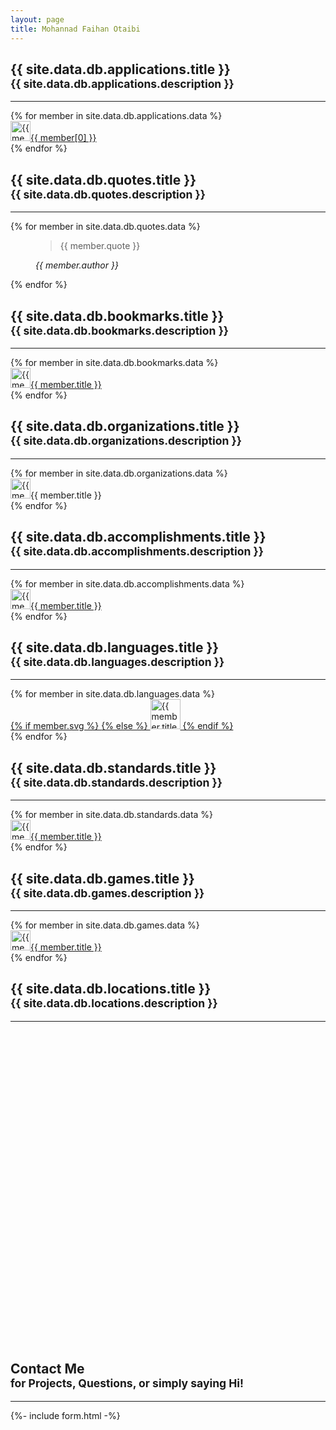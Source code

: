 ```yaml
---
layout: page
title: Mohannad Faihan Otaibi
---
```


<!-- Applications -->
<section markdown="1" class="my-5 px-3 py-5">
<div class="container">
<h2>{{ site.data.db.applications.title }} <br /> <small class="text-muted">{{ site.data.db.applications.description }}</small></h2>
<hr class="my-4" />
<div class="row g-3">
    {% for member in site.data.db.applications.data %}
    <div class="col-12 col-md-3 mini-link">
        <a rel="nofollow" target="_blank" href="{{ member[1].url }}">
            <img height="32" alt="{{ member[0] }}" src="{{site.favicon_grabber}}{{ member[1].url }}" class="" /><span class="col-10">{{ member[0] }}</span>
        </a>
    </div>
    {% endfor %}
</div>
</div>
</section>

<!-- Quotes -->
<section markdown="1" class="my-5 px-3 py-5">
<div class="container">
<h2>{{ site.data.db.quotes.title }} <br /> <small class="text-muted">{{ site.data.db.quotes.description }}</small></h2>
<hr class="my-4" />
{% for member in site.data.db.quotes.data %}

<figure class="mb-4">
  <blockquote class="blockquote ps-3">
    <p>{{ member.quote }}</p>
  </blockquote>
  <figcaption class="blockquote-footer">
    <cite title="Source Title">{{ member.author }}</cite>
  </figcaption>
</figure>

{% endfor %}
</div>
</section>

<!-- Bookmarks -->
<section markdown="1" class="my-5 px-3 py-5">
<div class="container">
<h2>{{ site.data.db.bookmarks.title }} <br /> <small class="text-muted">{{ site.data.db.bookmarks.description }}</small></h2>
<hr class="my-4" />
<div class="row g-3">
    {% for member in site.data.db.bookmarks.data %}
    <div class="col-12 col-md-4 mini-link">
        <a rel="nofollow" target="_blank" href="{{ member.url }}">
            <img height="32" alt="{{ member.title }}" src="{{site.favicon_grabber}}{{ member.url }}" class="" /><span class="col-10">{{ member.title }}</span>
        </a>
    </div>
    {% endfor %}
</div>
</div>
</section>

<!-- Organizations -->
<section markdown="1" class="my-5 px-3 py-5">
<div class="container">
<h2>{{ site.data.db.organizations.title }} <br /> <small class="text-muted">{{ site.data.db.organizations.description }}</small></h2>
<hr class="my-4" />
<div class="row g-3">
    {% for member in site.data.db.organizations.data %}
    <div class="col-12 col-md-3 mini-link">
        <a>
            <img height="32" alt="{{ member.title }}" src="{{site.favicon_grabber}}{{ member.url }}" class="" /><span class="col-10">{{ member.title }}</span>
        </a>
    </div>
    {% endfor %}
</div>
</div>
</section>

<!-- Things Done -->

<section markdown="1" class="my-5 px-3 py-5">
<div class="container">
<h2>{{ site.data.db.accomplishments.title }} <br /> <small class="text-muted">{{ site.data.db.accomplishments.description }}</small></h2>
<hr class="my-4" />
<div class="row g-3">
    {% for member in site.data.db.accomplishments.data %}
    <div class="col-12 col-md-6 mini-link">
        <a rel="nofollow" target="_blank" href="{{ member.url }}">
            <img height="32" alt="{{ member.title }}" src="{{site.favicon_grabber}}{{ member.url }}" class="" /><span {% if member.arabic %}dir="rtl" {% endif %} class="col-10">{{ member.title }}</span>
        </a>
    </div>
    {% endfor %}
</div>
</div>
</section>

<section markdown="1" class="my-5 px-3 py-5">
<div class="container">
<h2>{{ site.data.db.languages.title }} <br /> <small class="text-muted">{{ site.data.db.languages.description }}</small></h2>
<hr class="my-4" />
<div class="row g-3">
    {% for member in site.data.db.languages.data %}
    <div class="col-4 col-md-1 mini-link">
        <a rel="nofollow" target="_blank" href="{{ member.url }}">
            {% if member.svg %}
                <i class="{{ member.svg }}"></i>
            {% else %}
                <img height="48" alt="{{ member.title }}" src="{{site.favicon_grabber}}{{ member.url }}" class="grayscale" />
            {% endif %}
        </a>
    </div>
    {% endfor %}
</div>
</div>
</section>

<section markdown="1" class="my-5 px-3 py-5">
<div class="container">
<h2>{{ site.data.db.standards.title }} <br /> <small class="text-muted">{{ site.data.db.standards.description }}</small></h2>
<hr class="my-4" />
<div class="row g-3">
    {% for member in site.data.db.standards.data %}
    <div class="col-12 col-md-4 mini-link">
        <a rel="nofollow" target="_blank" href="{{ member.url }}">
            <img height="32" alt="{{ member.title }}" src="{{site.favicon_grabber}}{{ member.url }}" class="" /><span {% if member.arabic %}dir="rtl" {% endif %} class="col-10">{{ member.title }}</span>
        </a>
    </div>
    {% endfor %}
</div>
</div>
</section>

<section markdown="1" class="my-5 px-3 py-5">
<div class="container">
<h2>{{ site.data.db.games.title }} <br /> <small class="text-muted">{{ site.data.db.games.description }}</small></h2>
<hr class="my-4" />
<div class="row g-3">
    {% for member in site.data.db.games.data %}
    <div class="col-12 col-md-4 mini-link">
        <a rel="nofollow" target="_blank" href="{{ member.url }}">
            <img height="32" style="height:32px;" alt="{{ member.title }}" src="{{site.favicon_grabber}}{{ member.url }}" class="" /><span {% if member.arabic %}dir="rtl" {% endif %} class="col-10">{{ member.title }}</span>
        </a>
    </div>
    {% endfor %}
</div>
</div>
</section>

<section markdown="1" class="my-5 px-3 py-5">
<div class="container">
<h2>{{ site.data.db.locations.title }} <br /> <small class="text-muted">{{ site.data.db.locations.description }}</small></h2>
<hr class="my-4" />
<div id="map" class="shadow-sm" style="height:500px; border-radius:1rem;"></div>
</div>
</section>

<!-- use a serverless form -->
<section markdown="1" class="my-5 px-3 py-5">
<div class="container">
<h2>Contact Me <br /> <small>for Projects, Questions, or simply saying Hi!</small></h2>
<hr class="my-4" />
<!-- a serverless contact us form -->
<div class="card border-0 shadow-sm p-5" style="border-radius:1rem;">
    {%- include form.html -%}
</div>

</div>
</section>